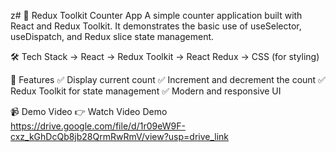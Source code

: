 z# 🔢 Redux Toolkit Counter App A simple counter application built with React and Redux Toolkit. It demonstrates the basic use of useSelector, useDispatch, and Redux slice state management.

🛠️ Tech Stack
-> React
-> Redux Toolkit
-> React Redux
-> CSS (for styling)

🚀 Features
✅ Display current count
✅ Increment and decrement the count
✅ Redux Toolkit for state management
✅ Modern and responsive UI


📹 Demo Video
👉 Watch Video Demo
https://drive.google.com/file/d/1r09eW9F-cxz_kGhDcQb8jb28QrmRwRmV/view?usp=drive_link

